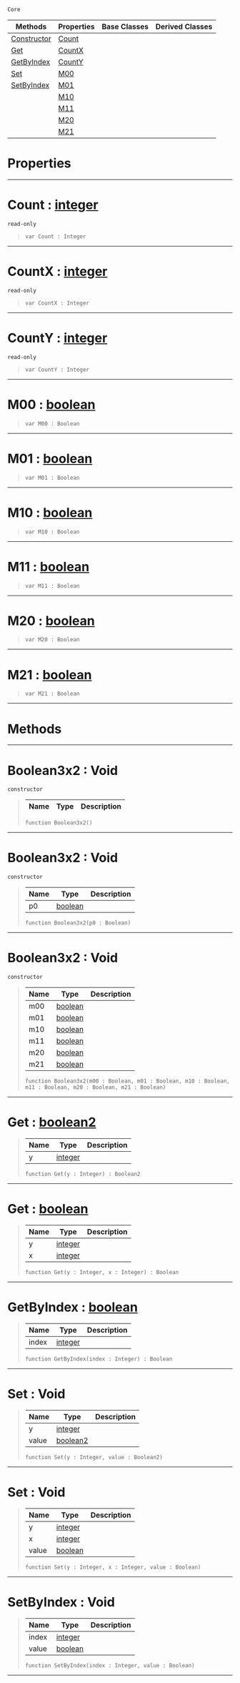  `Core`

|Methods|Properties|Base Classes|Derived Classes|
|---|---|---|---|
|[ Constructor](https://github.com/PlasmaEngine/PlasmaDocs/blob/master/code_reference/lightning_base_types/boolean3x2.markdown#boolean3x2-void)|[ Count](https://github.com/PlasmaEngine/PlasmaDocs/blob/master/code_reference/lightning_base_types/boolean3x2.markdown#count-plasma-engine-docume)| | |
|[ Get](https://github.com/PlasmaEngine/PlasmaDocs/blob/master/code_reference/lightning_base_types/boolean3x2.markdown#get-plasma-engine-document)|[ CountX](https://github.com/PlasmaEngine/PlasmaDocs/blob/master/code_reference/lightning_base_types/boolean3x2.markdown#countx-plasma-engine-docum)| | |
|[ GetByIndex](https://github.com/PlasmaEngine/PlasmaDocs/blob/master/code_reference/lightning_base_types/boolean3x2.markdown#getbyindex-plasma-engine-d)|[ CountY](https://github.com/PlasmaEngine/PlasmaDocs/blob/master/code_reference/lightning_base_types/boolean3x2.markdown#county-plasma-engine-docum)| | |
|[ Set](https://github.com/PlasmaEngine/PlasmaDocs/blob/master/code_reference/lightning_base_types/boolean3x2.markdown#set-void)|[ M00](https://github.com/PlasmaEngine/PlasmaDocs/blob/master/code_reference/lightning_base_types/boolean3x2.markdown#m00-plasma-engine-document)| | |
|[ SetByIndex](https://github.com/PlasmaEngine/PlasmaDocs/blob/master/code_reference/lightning_base_types/boolean3x2.markdown#setbyindex-void)|[ M01](https://github.com/PlasmaEngine/PlasmaDocs/blob/master/code_reference/lightning_base_types/boolean3x2.markdown#m01-plasma-engine-document)| | |
| |[ M10](https://github.com/PlasmaEngine/PlasmaDocs/blob/master/code_reference/lightning_base_types/boolean3x2.markdown#m10-plasma-engine-document)| | |
| |[ M11](https://github.com/PlasmaEngine/PlasmaDocs/blob/master/code_reference/lightning_base_types/boolean3x2.markdown#m11-plasma-engine-document)| | |
| |[ M20](https://github.com/PlasmaEngine/PlasmaDocs/blob/master/code_reference/lightning_base_types/boolean3x2.markdown#m20-plasma-engine-document)| | |
| |[ M21](https://github.com/PlasmaEngine/PlasmaDocs/blob/master/code_reference/lightning_base_types/boolean3x2.markdown#m21-plasma-engine-document)| | |


 #  Properties


---  
 #  Count : [integer](https://github.com/PlasmaEngine/PlasmaDocs/blob/master/code_reference/lightning_base_types/integer.markdown)

 `read-only`

> 
> ``` lang=cpp, name=Lightning
> var Count : Integer


---  
 #  CountX : [integer](https://github.com/PlasmaEngine/PlasmaDocs/blob/master/code_reference/lightning_base_types/integer.markdown)

 `read-only`

> 
> ``` lang=cpp, name=Lightning
> var CountX : Integer


---  
 #  CountY : [integer](https://github.com/PlasmaEngine/PlasmaDocs/blob/master/code_reference/lightning_base_types/integer.markdown)

 `read-only`

> 
> ``` lang=cpp, name=Lightning
> var CountY : Integer


---  
 #  M00 : [boolean](https://github.com/PlasmaEngine/PlasmaDocs/blob/master/code_reference/lightning_base_types/boolean.markdown)

> 
> ``` lang=cpp, name=Lightning
> var M00 : Boolean


---  
 #  M01 : [boolean](https://github.com/PlasmaEngine/PlasmaDocs/blob/master/code_reference/lightning_base_types/boolean.markdown)

> 
> ``` lang=cpp, name=Lightning
> var M01 : Boolean


---  
 #  M10 : [boolean](https://github.com/PlasmaEngine/PlasmaDocs/blob/master/code_reference/lightning_base_types/boolean.markdown)

> 
> ``` lang=cpp, name=Lightning
> var M10 : Boolean


---  
 #  M11 : [boolean](https://github.com/PlasmaEngine/PlasmaDocs/blob/master/code_reference/lightning_base_types/boolean.markdown)

> 
> ``` lang=cpp, name=Lightning
> var M11 : Boolean


---  
 #  M20 : [boolean](https://github.com/PlasmaEngine/PlasmaDocs/blob/master/code_reference/lightning_base_types/boolean.markdown)

> 
> ``` lang=cpp, name=Lightning
> var M20 : Boolean


---  
 #  M21 : [boolean](https://github.com/PlasmaEngine/PlasmaDocs/blob/master/code_reference/lightning_base_types/boolean.markdown)

> 
> ``` lang=cpp, name=Lightning
> var M21 : Boolean


---  
 #  Methods


---  
 #  Boolean3x2 : Void

 `constructor`

> 
> |Name|Type|Description|
> |---|---|---|
> ``` lang=cpp, name=Lightning
> function Boolean3x2()
> ``` 


---  
 #  Boolean3x2 : Void

 `constructor`

> 
> |Name|Type|Description|
> |---|---|---|
> |p0|[boolean](https://github.com/PlasmaEngine/PlasmaDocs/blob/master/code_reference/lightning_base_types/boolean.markdown)| |
> ``` lang=cpp, name=Lightning
> function Boolean3x2(p0 : Boolean)
> ``` 


---  
 #  Boolean3x2 : Void

 `constructor`

> 
> |Name|Type|Description|
> |---|---|---|
> |m00|[boolean](https://github.com/PlasmaEngine/PlasmaDocs/blob/master/code_reference/lightning_base_types/boolean.markdown)| |
> |m01|[boolean](https://github.com/PlasmaEngine/PlasmaDocs/blob/master/code_reference/lightning_base_types/boolean.markdown)| |
> |m10|[boolean](https://github.com/PlasmaEngine/PlasmaDocs/blob/master/code_reference/lightning_base_types/boolean.markdown)| |
> |m11|[boolean](https://github.com/PlasmaEngine/PlasmaDocs/blob/master/code_reference/lightning_base_types/boolean.markdown)| |
> |m20|[boolean](https://github.com/PlasmaEngine/PlasmaDocs/blob/master/code_reference/lightning_base_types/boolean.markdown)| |
> |m21|[boolean](https://github.com/PlasmaEngine/PlasmaDocs/blob/master/code_reference/lightning_base_types/boolean.markdown)| |
> ``` lang=cpp, name=Lightning
> function Boolean3x2(m00 : Boolean, m01 : Boolean, m10 : Boolean, m11 : Boolean, m20 : Boolean, m21 : Boolean)
> ``` 


---  
 #  Get : [boolean2](https://github.com/PlasmaEngine/PlasmaDocs/blob/master/code_reference/lightning_base_types/boolean2.markdown)

> 
> |Name|Type|Description|
> |---|---|---|
> |y|[integer](https://github.com/PlasmaEngine/PlasmaDocs/blob/master/code_reference/lightning_base_types/integer.markdown)| |
> ``` lang=cpp, name=Lightning
> function Get(y : Integer) : Boolean2
> ``` 


---  
 #  Get : [boolean](https://github.com/PlasmaEngine/PlasmaDocs/blob/master/code_reference/lightning_base_types/boolean.markdown)

> 
> |Name|Type|Description|
> |---|---|---|
> |y|[integer](https://github.com/PlasmaEngine/PlasmaDocs/blob/master/code_reference/lightning_base_types/integer.markdown)| |
> |x|[integer](https://github.com/PlasmaEngine/PlasmaDocs/blob/master/code_reference/lightning_base_types/integer.markdown)| |
> ``` lang=cpp, name=Lightning
> function Get(y : Integer, x : Integer) : Boolean
> ``` 


---  
 #  GetByIndex : [boolean](https://github.com/PlasmaEngine/PlasmaDocs/blob/master/code_reference/lightning_base_types/boolean.markdown)

> 
> |Name|Type|Description|
> |---|---|---|
> |index|[integer](https://github.com/PlasmaEngine/PlasmaDocs/blob/master/code_reference/lightning_base_types/integer.markdown)| |
> ``` lang=cpp, name=Lightning
> function GetByIndex(index : Integer) : Boolean
> ``` 


---  
 #  Set : Void

> 
> |Name|Type|Description|
> |---|---|---|
> |y|[integer](https://github.com/PlasmaEngine/PlasmaDocs/blob/master/code_reference/lightning_base_types/integer.markdown)| |
> |value|[boolean2](https://github.com/PlasmaEngine/PlasmaDocs/blob/master/code_reference/lightning_base_types/boolean2.markdown)| |
> ``` lang=cpp, name=Lightning
> function Set(y : Integer, value : Boolean2)
> ``` 


---  
 #  Set : Void

> 
> |Name|Type|Description|
> |---|---|---|
> |y|[integer](https://github.com/PlasmaEngine/PlasmaDocs/blob/master/code_reference/lightning_base_types/integer.markdown)| |
> |x|[integer](https://github.com/PlasmaEngine/PlasmaDocs/blob/master/code_reference/lightning_base_types/integer.markdown)| |
> |value|[boolean](https://github.com/PlasmaEngine/PlasmaDocs/blob/master/code_reference/lightning_base_types/boolean.markdown)| |
> ``` lang=cpp, name=Lightning
> function Set(y : Integer, x : Integer, value : Boolean)
> ``` 


---  
 #  SetByIndex : Void

> 
> |Name|Type|Description|
> |---|---|---|
> |index|[integer](https://github.com/PlasmaEngine/PlasmaDocs/blob/master/code_reference/lightning_base_types/integer.markdown)| |
> |value|[boolean](https://github.com/PlasmaEngine/PlasmaDocs/blob/master/code_reference/lightning_base_types/boolean.markdown)| |
> ``` lang=cpp, name=Lightning
> function SetByIndex(index : Integer, value : Boolean)
> ``` 


---  
 

 